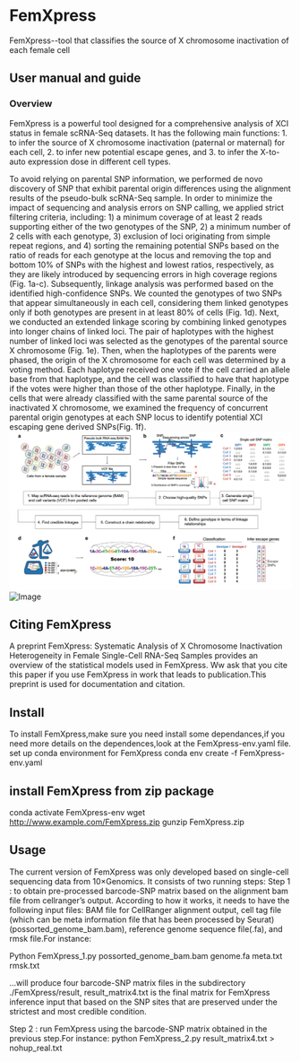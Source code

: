 # FemXpress
FemXpress--tool that classifies the source of X chromosome inactivation of each female cell 

## User manual and guide
### Overview
FemXpress is a powerful tool designed for a comprehensive analysis of XCI status in female scRNA-Seq datasets. It has the following main functions: 1. to infer the source of X chromosome inactivation (paternal or maternal) for each cell, 2. to infer new potential escape genes, and 3. to infer the X-to-auto expression dose in different cell types.

To avoid relying on parental SNP information, we performed de novo discovery of SNP that exhibit parental origin differences using the alignment results of the pseudo-bulk scRNA-Seq sample. In order to minimize the impact of sequencing and analysis errors on SNP calling, we applied strict filtering criteria, including: 1) a minimum coverage of at least 2 reads supporting either of the two genotypes of the SNP, 2) a minimum number of 2 cells with each genotype, 3) exclusion of loci originating from simple repeat regions, and 4) sorting the remaining potential SNPs based on the ratio of reads for each genotype at the locus and removing the top and bottom 10% of SNPs with the highest and lowest ratios, respectively, as they are likely introduced by sequencing errors in high coverage regions (Fig. 1a-c).
Subsequently, linkage analysis was performed based on the identified high-confidence SNPs. We counted the genotypes of two SNPs that appear simultaneously in each cell, considering them linked genotypes only if both genotypes are present in at least 80% of cells (Fig. 1d). Next, we conducted an extended linkage scoring by combining linked genotypes into longer chains of linked loci. The pair of haplotypes with the highest number of linked loci was selected as the genotypes of the parental source X chromosome (Fig. 1e). Then, when the haplotypes of the parents were phased, the origin of the X chromosome for each cell was determined by a voting method. Each haplotype received one vote if the cell carried an allele base from that haplotype, and the cell was classified to have that haplotype if the votes were higher than those of the other haplotype. Finally, in the cells that were already classified with the same parental source of the inactivated X chromosome, we examined the frequency of concurrent parental origin genotypes at each SNP locus to identify potential XCI escaping gene derived SNPs(Fig. 1f).
![Image Alt Text](images/worflow.tiff)
![Image](https://github.com/wangxin970829/FemXpress/blob/main/images/worflow.tiff)


## Citing FemXpress
A preprint FemXpress: Systematic Analysis of X Chromosome Inactivation Heterogeneity in Female Single-Cell RNA-Seq Samples provides an overview of the statistical models used in FemXpress. Ww ask that you cite this paper if you use FemXpress in work that leads to publication.This preprint is used for documentation and citation.

## Install
To install FemXpress,make sure you need install some dependances,if you need more details on the dependences,look at the FemXpress-env.yaml file.
set up conda environment for FemXpress
conda env create -f FemXpress-env.yaml

## install FemXpress from zip package
conda activate FemXpress-env
wget http://www.example.com/FemXpress.zip
gunzip FemXpress.zip

## Usage
The current version of FemXpress was only developed based on single-cell sequencing data from 10×Genomics. It consists of two running steps:
Step 1 : to obtain pre-processed barcode-SNP matrix based on the alignment bam file from cellranger’s output.
According to how it works, it needs to have the following input files: BAM file for CellRanger alignment output, cell tag file (which can be meta information file that has been processed by Seurat)(possorted_genome_bam.bam), reference genome sequence file(.fa), and rmsk file.For instance:

Python FemXpress_1.py possorted_genome_bam.bam genome.fa meta.txt rmsk.txt

...will produce four barcode-SNP matrix files in the subdirectory ./FemXpress/result, result_matrix4.txt is the final matrix for FemXpress inference input that based on the SNP sites that are preserved under the strictest and most credible condition.

Step 2 : run FemXpress using the barcode-SNP matrix obtained in the previous step.For instance:
python FemXpress_2.py result_matrix4.txt > nohup_real.txt
